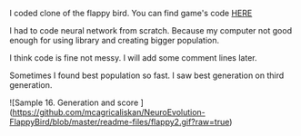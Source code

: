 
I coded clone of the flappy bird. You can find game's code [HERE](https://github.com/mcagricaliskan/Youtube/tree/master/PyGame%20Uygulamal%C4%B1%20E%C4%9Fitim/Uygulama%202%20(%20Ders%208%20-%20))

I had to code neural network from scratch. Because my computer not good enough for using library and creating bigger population.

I think code is fine not messy. I will add some comment lines later.

Sometimes I found best population so fast. I saw best generation on third generation.


![Sample 16. Generation and score ] (https://github.com/mcagricaliskan/NeuroEvolution-FlappyBird/blob/master/readme-files/flappy2.gif?raw=true)
